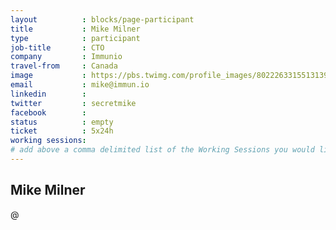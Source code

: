 ```yaml
---
layout          : blocks/page-participant
title           : Mike Milner
type            : participant
job-title       : CTO
company         : Immunio
travel-from     : Canada
image           : https://pbs.twimg.com/profile_images/802226331551313920/3NfWy8qB_400x400.jpg
email           : mike@immun.io
linkedin        :
twitter         : secretmike
facebook        :
status          : empty
ticket          : 5x24h
working sessions:
# add above a comma delimited list of the Working Sessions you would like to attend (use the session's title)
---
```


## Mike Milner
@

<!-- put more details about participant here -->
